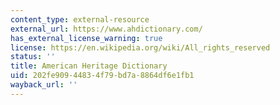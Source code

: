 ```yaml
---
content_type: external-resource
external_url: https://www.ahdictionary.com/
has_external_license_warning: true
license: https://en.wikipedia.org/wiki/All_rights_reserved
status: ''
title: American Heritage Dictionary
uid: 202fe909-4483-4f79-bd7a-8864df6e1fb1
wayback_url: ''
---
```

